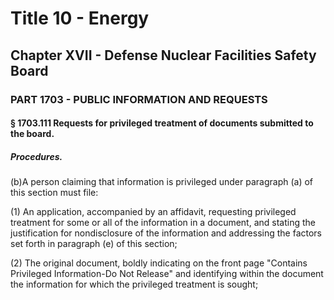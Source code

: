 
# Title 10 - Energy
## Chapter XVII - Defense Nuclear Facilities Safety Board
### PART 1703 - PUBLIC INFORMATION AND REQUESTS
#### § 1703.111 Requests for privileged treatment of documents submitted to the board.
##### Procedures.

(b)A person claiming that information is privileged under paragraph (a) of this section must file:

(1) An application, accompanied by an affidavit, requesting privileged treatment for some or all of the information in a document, and stating the justification for nondisclosure of the information and addressing the factors set forth in paragraph (e) of this section;

(2) The original document, boldly indicating on the front page "Contains Privileged Information-Do Not Release" and identifying within the document the information for which the privileged treatment is sought;
